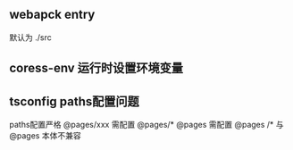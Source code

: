 ## webapck entry
  默认为 ./src

## coress-env 运行时设置环境变量

## tsconfig paths配置问题
  paths配置严格   @pages/xxx 需配置 @pages/*     @pages 需配置 @pages  /* 与 @pages 本体不兼容